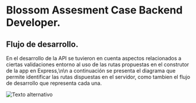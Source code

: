 # Blossom Assesment Case Backend Developer.

## Flujo de desarrollo.

En el desarrollo de la API se tuvieron en cuenta aspectos relacionados a ciertas validaciones entorno al uso de las rutas propuestas en el construtor de la app en Express,\n\n
a continuación se presenta el diagrama que permite identificar las rutas dispuestas en el servidor, como tambien el flujo de desarrollo que representa cada una.

![Texto alternativo](blossomAssesment/imgBlossomAssesment/DevFlowWithRoutes.png)



